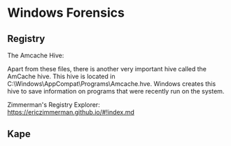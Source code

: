 # Windows Forensics

## Registry
The Amcache Hive:

Apart from these files, there is another very important hive called the AmCache hive. This hive is located in C:\Windows\AppCompat\Programs\Amcache.hve. Windows creates this hive to save information on programs that were recently run on the system.

Zimmerman's Registry Explorer:
https://ericzimmerman.github.io/#!index.md

## Kape
